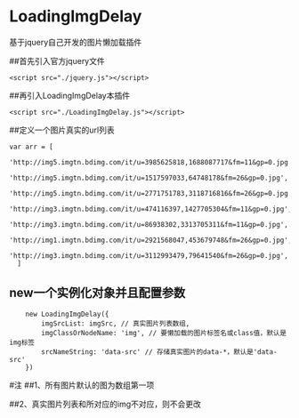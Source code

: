 # LoadingImgDelay
基于jquery自己开发的图片懒加载插件


##首先引入官方jquery文件
```
<script src="./jquery.js"></script>
```

##再引入LoadingImgDelay本插件
```
<script src="./LoadingImgDelay.js"></script>
```

##定义一个图片真实的url列表
```
var arr = [
        'http://img5.imgtn.bdimg.com/it/u=3985625818,1688087717&fm=11&gp=0.jpg',
        'http://img5.imgtn.bdimg.com/it/u=1517597033,64748178&fm=26&gp=0.jpg',
        'http://img5.imgtn.bdimg.com/it/u=2771751783,3118716816&fm=26&gp=0.jpg',
        'http://img3.imgtn.bdimg.com/it/u=474116397,1427705304&fm=11&gp=0.jpg',
        'http://img3.imgtn.bdimg.com/it/u=86938302,3313705311&fm=11&gp=0.jpg',
        'http://img1.imgtn.bdimg.com/it/u=2921568047,453679748&fm=26&gp=0.jpg',
        'http://img3.imgtn.bdimg.com/it/u=3112993479,79641540&fm=26&gp=0.jpg',
  ]
```
## new一个实例化对象并且配置参数
```
    new LoadingImgDelay({
        imgSrcList: imgSrc, // 真实图片列表数组,
        imgClassOrNodeName: 'img', // 要懒加载的图片标签名或class值，默认是img标签
        srcNameString: 'data-src' // 存储真实图片的data-*，默认是'data-src'
    })
```

#注
##1、所有图片默认的图为数组第一项

##2、真实图片列表和所对应的img不对应，则不会更改

